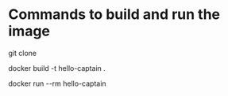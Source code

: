 # Commands to build and run the image

git clone <repository-url>

docker build -t hello-captain .

docker run --rm hello-captain
